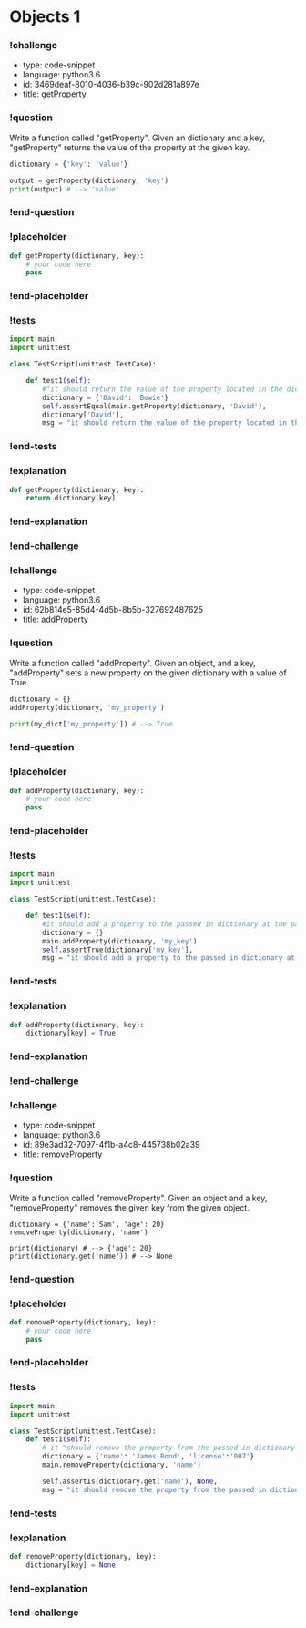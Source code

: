 # Objects 1

### !challenge

* type: code-snippet
* language: python3.6
* id: 3469deaf-8010-4036-b39c-902d281a897e
* title: getProperty

### !question

Write a function called "getProperty".
Given an dictionary and a key, "getProperty" returns the value of the property at the given key.

```python
dictionary = {'key': 'value'}

output = getProperty(dictionary, 'key')
print(output) # --> 'value'
```

### !end-question

### !placeholder

```python
def getProperty(dictionary, key):
    # your code here
    pass

```

### !end-placeholder

### !tests

```python
import main
import unittest

class TestScript(unittest.TestCase):

    def test1(self):
        #"it should return the value of the property located in the dict at the passed in key"
        dictionary = {'David': 'Bowie'}
        self.assertEqual(main.getProperty(dictionary, 'David'),
        dictionary['David'],
        msg = "it should return the value of the property located in the dict at the passed in key")

```

### !end-tests

### !explanation

```python
def getProperty(dictionary, key):
    return dictionary[key]

```
### !end-explanation

### !end-challenge

### !challenge

* type: code-snippet
* language: python3.6
* id: 62b814e5-85d4-4d5b-8b5b-327692487625
* title: addProperty

### !question

Write a function called "addProperty".
Given an object, and a key, "addProperty" sets a new property on the given dictionary with a value of True.

```python
dictionary = {}
addProperty(dictionary, 'my_property')

print(my_dict['my_property']) # --> True
```

### !end-question

### !placeholder

```python
def addProperty(dictionary, key):
    # your code here
    pass

```

### !end-placeholder

### !tests

```python
import main
import unittest

class TestScript(unittest.TestCase):

    def test1(self):
        #it should add a property to the passed in dictionary at the passed in key that is equal to True
        dictionary = {}
        main.addProperty(dictionary, 'my_key')
        self.assertTrue(dictionary['my_key'],
        msg = "it should add a property to the passed in dictionary at the passed in key that is equal to True" )

```


### !end-tests

### !explanation
```python
def addProperty(dictionary, key):
    dictionary[key] = True


```
### !end-explanation

### !end-challenge

### !challenge

* type: code-snippet
* language: python3.6
* id: 89e3ad32-7097-4f1b-a4c8-445738b02a39
* title: removeProperty

### !question

Write a function called "removeProperty".
Given an object and a key, "removeProperty" removes the given key from the given object.

```
dictionary = {'name':'Sam', 'age': 20}
removeProperty(dictionary, 'name')

print(dictionary) # --> {'age': 20}
print(dictionary.get('name')) # --> None
```

### !end-question

### !placeholder

```python
def removeProperty(dictionary, key):
    # your code here
    pass

```

### !end-placeholder

### !tests

```python
import main
import unittest

class TestScript(unittest.TestCase):
    def test1(self):
        # it "should remove the property from the passed in dictionary at the passed in key"
        dictionary = {'name': 'James Bond', 'license':'007'}
        main.removeProperty(dictionary, 'name')

        self.assertIs(dictionary.get('name'), None,
        msg = "it should remove the property from the passed in dictionary at the passed in key" )
```


### !end-tests

### !explanation
```python
def removeProperty(dictionary, key):
    dictionary[key] = None

```
### !end-explanation

### !end-challenge
